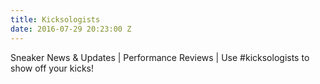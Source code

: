 ```yaml
---
title: Kicksologists
date: 2016-07-29 20:23:00 Z
---
```


Sneaker News & Updates | Performance Reviews | Use #kicksologists to show off your kicks!